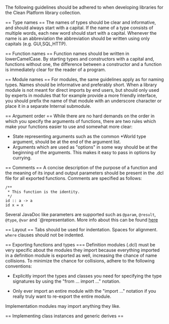 The following guidelines should be adhered to when developing libraries for the
Clean Platform library collection.

== Type names ==
The names of types should be clear and informative, and should always start
with a capital.  If the name of a type consists of multiple words, each new
word should start with a capital.  Whenever the name is an abbreviation the
abbreviation should be written using only capitals (e.g. GUI,SQL,HTTP).

== Function names ==
Function names should be written in lowerCamelCase. By starting types and
constructors with a capital and, functions without one, the difference between
a constructor and a function is immediately clear for the reader of a program.

== Module names ==
For modules, the same guidelines apply as for naming types. Names should be
informative and preferably short. When a library module is not meant for direct
imports by end users, but should only used by experts in modules that for
example provide a more friendly interface, you should prefix the name of that
module with an underscore character or place it in a separate Internal
submodule.

== Argument order ==
While there are no hard demands on the order in which you specify the arguments
of functions, there are two rules which make your functions easier to use and
somewhat more clear:

- State representing arguments such as the common *World type argument,
  should be at the end of the argument list.
- Arguments which are used as "options" in some way should be at the beginning
  of the arguments. This makes it easy to pass in options by currying.

== Comments ==
A concise description of the purpose of a function and the meaning of its input
and output parameters should be present in the .dcl file for all exported
functions. Comments are specified as follows:

```
/**
 * This function is the identity.
 */
id :: a -> a
id x = x
```

Several JavaDoc like parameters are supported such as `@param`, `@result`,
`@type`, `@var` and `@representation. More info about this can be found
[here](https://github.com/clean-cloogle/Cloogle#clean-documentation)

== Layout ==
Tabs should be used for indentation. Spaces for alignment.
`where` clauses should not be indented.

== Exporting functions and types ===
Definition modules (.dcl) must be very specific about the modules they import
because everything imported in a definition module is exported as well,
increasing the chance of name collisions. To minimize the chance for
collisions, adhere to the following conventions:

- Explicitly import the types and classes you need for specifying the type
  signatures by using the "from ... import ..." notation.

- Only ever import an entire module with the "import ..." notation if you
  really truly want to re-export the entire module.

Implementation modules may import anything they like.

== Implementing class instances and generic derives ==

